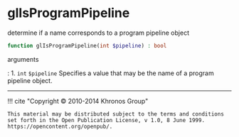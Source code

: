 # glIsProgramPipeline
determine if a name corresponds to a program pipeline object

```php
function glIsProgramPipeline(int $pipeline) : bool
```



arguments

:    1. `int` `$pipeline` Specifies a value that may be the name of a program
    pipeline object.



---
     

!!! cite "Copyright © 2010-2014 Khronos Group"

    This material may be distributed subject to the terms and conditions set forth in the Open Publication License, v 1.0, 8 June 1999. https://opencontent.org/openpub/.